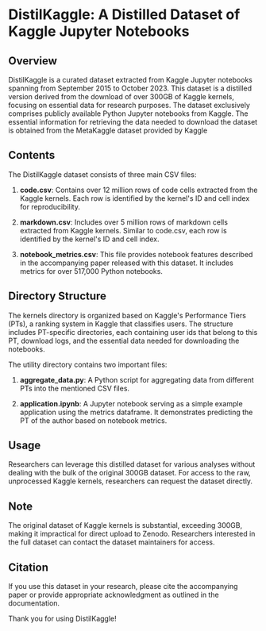 # DistilKaggle: A Distilled Dataset of Kaggle Jupyter Notebooks

## Overview

DistilKaggle is a curated dataset extracted from Kaggle Jupyter notebooks spanning from September 2015 to October 2023. This dataset is a distilled version derived from the download of over 300GB of Kaggle kernels, focusing on essential data for research purposes. The dataset exclusively comprises publicly available Python Jupyter notebooks from Kaggle. The essential information for retrieving the data needed to download the dataset is obtained from the MetaKaggle dataset provided by Kaggle
## Contents

The DistilKaggle dataset consists of three main CSV files:

1. **code.csv**: Contains over 12 million rows of code cells extracted from the Kaggle kernels. Each row is identified by the kernel's ID and cell index for reproducibility.

2. **markdown.csv**: Includes over 5 million rows of markdown cells extracted from Kaggle kernels. Similar to code.csv, each row is identified by the kernel's ID and cell index.

3. **notebook_metrics.csv**: This file provides notebook features described in the accompanying paper released with this dataset. It includes metrics for over 517,000 Python notebooks.

## Directory Structure

The kernels directory is organized based on Kaggle's Performance Tiers (PTs), a ranking system in Kaggle that classifies users. The structure includes PT-specific directories, each containing user ids that belong to this PT, download logs, and the essential data needed for downloading the notebooks.

The utility directory contains two important files:

1. **aggregate_data.py**: A Python script for aggregating data from different PTs into the mentioned CSV files.

2. **application.ipynb**: A Jupyter notebook serving as a simple example application using the metrics dataframe. It demonstrates predicting the PT of the author based on notebook metrics.

## Usage

Researchers can leverage this distilled dataset for various analyses without dealing with the bulk of the original 300GB dataset. For access to the raw, unprocessed Kaggle kernels, researchers can request the dataset directly.

## Note

The original dataset of Kaggle kernels is substantial, exceeding 300GB, making it impractical for direct upload to Zenodo. Researchers interested in the full dataset can contact the dataset maintainers for access.

## Citation

If you use this dataset in your research, please cite the accompanying paper or provide appropriate acknowledgment as outlined in the documentation.

Thank you for using DistilKaggle!
